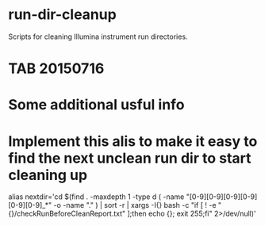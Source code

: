 # run-dir-cleanup
Scripts for cleaning Illumina instrument run directories.

# TAB 20150716
# Some additional usful info

# Implement this alis to make it easy to find the next unclean run dir to start cleaning up
alias nextdir='cd $(find . -maxdepth 1 -type d \( -name "[0-9][0-9][0-9][0-9][0-9][0-9]_*" -o -name "." \) | sort -r | xargs -I{} bash -c "if [ ! -e "{}/checkRunBeforeCleanReport.txt" ];then echo {}; exit 255;fi" 2>/dev/null)'
